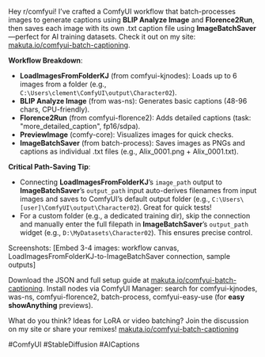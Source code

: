 Hey r/comfyui! I’ve crafted a ComfyUI workflow that batch-processes images to generate captions using **BLIP Analyze Image** and **Florence2Run**, then saves each image with its own .txt caption file using **ImageBatchSaver**—perfect for AI training datasets. Check it out on my site: [makuta.io/comfyui-batch-captioning](https://makuta.io/comfyui-batch-captioning).

**Workflow Breakdown**:
- **LoadImagesFromFolderKJ** (from comfyui-kjnodes): Loads up to 6 images from a folder (e.g., `C:\Users\clement\ComfyUI\output\Character02`).
- **BLIP Analyze Image** (from was-ns): Generates basic captions (48-96 chars, CPU-friendly).
- **Florence2Run** (from comfyui-florence2): Adds detailed captions (task: "more_detailed_caption", fp16/sdpa).
- **PreviewImage** (comfy-core): Visualizes images for quick checks.
- **ImageBatchSaver** (from batch-process): Saves images as PNGs and captions as individual .txt files (e.g., Alix_0001.png + Alix_0001.txt).

**Critical Path-Saving Tip**:
- Connecting **LoadImagesFromFolderKJ**’s `image_path` output to **ImageBatchSaver**’s `output_path` input auto-derives filenames from input images and saves to ComfyUI’s default output folder (e.g., `C:\Users\[user]\ComfyUI\output\Character02`). Great for quick tests!
- For a custom folder (e.g., a dedicated training dir), skip the connection and manually enter the full filepath in **ImageBatchSaver**’s `output_path` widget (e.g., `D:\MyDatasets\Character02`). This ensures precise control.

Screenshots: [Embed 3-4 images: workflow canvas, LoadImagesFromFolderKJ-to-ImageBatchSaver connection, sample outputs]

Download the JSON and full setup guide at [makuta.io/comfyui-batch-captioning](https://makuta.io/comfyui-batch-captioning). Install nodes via ComfyUI Manager: search for comfyui-kjnodes, was-ns, comfyui-florence2, batch-process, comfyui-easy-use (for **easy showAnything** previews).

What do you think? Ideas for LoRA or video batching? Join the discussion on my site or share your remixes! [makuta.io/comfyui-batch-captioning](https://makuta.io/comfyui-batch-captioning)

#ComfyUI #StableDiffusion #AICaptions
